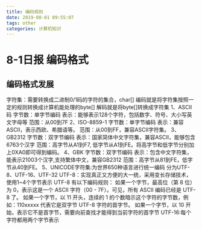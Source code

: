 ```yaml
---
title: 编码规则
date: 2019-08-01 09:55:07
tags: other
categories: 计算机知识
---
```

# 8-1日报 编码格式
## 编码格式发展
字符集：需要转换成二进制0/1码的字符的集合，char[]
编码就是将字符集按照一定的规则转换成计算机能处理的byte[]
解码就是将byte[]转换成字符集
1、ASCII码
字节数：单字节编码
表示：能够表示128个字符，包括数字、符号、大小写英文字母等
范围：从00到7F
2、ISO-8859-1
字节数：单字节编码
表示：兼容ASCII，表示西欧、希腊语等。
范围：从00到FF，兼容ASCII字符集。
3、GB2312
字节数：双字节编码
表示：国家简体中文字符集，兼容ASCII，能够包含 6763个汉字
范围：高字节从A1到F7, 低字节从A1到FE。将高字节和低字节分别加上0XA0即可得到编码。
4、GBK
字节数：双字节编码
表示：包含中文字符集，能表示21003个汉字,支持繁体中文，兼容GB2312
范围：高字节从81到FE，低字节从40到FE。
5、UNICODE字符集:为世界650种语言进行统一编码
分为UTF-8、UTF-16、UTF-32
UTF-8：实现真正又方便的大一统，采用变长存储技术，使用1~4个字节表示
UTF-8 有以下编码规则： 
如果一个字节，最高位（第 8 位）为 0，表示这是一个 ASCII 字符（00 - 7F）。可见，所有 ASCII 编码已经是 UTF-8 了。 
如果一个字节，以 11 开头，连续的 1 的个数暗示这个字符的字节数，例如：110xxxxx 代表它是双字节 UTF-8 字符的首字节。 
如果一个字节，以 10 开始，表示它不是首字节，需要向前查找才能得到当前字符的首字节 
UTF-16:每个字符都用两个字节表示

